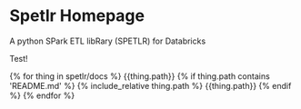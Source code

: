 # Spetlr Homepage

A python SPark ETL libRary (SPETLR) for Databricks

Test!


{% for thing in spetlr/docs %}
  {{thing.path}}
  {% if thing.path contains 'README.md' %}
    {% include_relative thing.path %}
    {{thing.path}}
  {% endif %}
{% endfor %}
